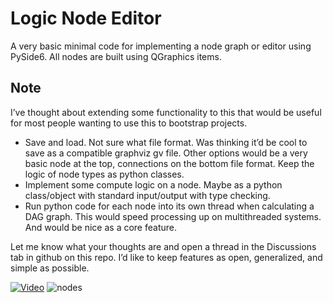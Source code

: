 # Logic Node Editor

A very basic minimal code for implementing a node graph or editor using PySide6. All nodes are built using QGraphics items.

## Note
I’ve thought about extending some functionality to this that would be useful for most people wanting to use this to bootstrap projects.

- Save and load. Not sure what file format. Was thinking it’d be cool to save as a compatible graphviz gv file. Other options would be a very basic node at the top, connections on the bottom file format. Keep the logic of node types as python classes.
- Implement some compute logic on a node. Maybe as a python class/object with standard input/output with type checking. 
- Run python code for each node into its own thread when calculating a DAG graph. This would speed processing up on multithreaded systems. And would be nice as a core feature. 


Let me know what your thoughts are and open a thread in the Discussions tab in github on this repo. I’d like to keep features as open, generalized, and simple as possible.

[![Video](http://img.youtube.com/vi/DOsFJ8lm9dU/0.jpg)](http://www.youtube.com/watch?v=DOsFJ8lm9dU)
![nodes](https://github.com/bhowiebkr/simple-node-editor/blob/master/images/node_editor.jpg)
